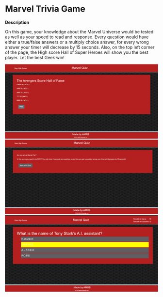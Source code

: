# Marvel Trivia Game

**Description**

On this game, your knowledge about the Marvel Universe would be tested as well as your speed to read and response.
Every question would have either a true/false answers or a multiply choice answer, for every wrong answer your timer will decrease by 15 seconds.
Also, on the top left corner of the page,  the High score Hall of Super Heroes will show you the best player. Let the best Geek win!

![](assest\images\page.png)
![](assest\images\questions.png)
![](assest\images\score.png)